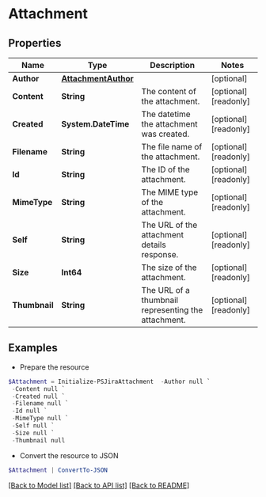 # Attachment
## Properties

Name | Type | Description | Notes
------------ | ------------- | ------------- | -------------
**Author** | [**AttachmentAuthor**](AttachmentAuthor.md) |  | [optional] 
**Content** | **String** | The content of the attachment. | [optional] [readonly] 
**Created** | **System.DateTime** | The datetime the attachment was created. | [optional] [readonly] 
**Filename** | **String** | The file name of the attachment. | [optional] [readonly] 
**Id** | **String** | The ID of the attachment. | [optional] [readonly] 
**MimeType** | **String** | The MIME type of the attachment. | [optional] [readonly] 
**Self** | **String** | The URL of the attachment details response. | [optional] [readonly] 
**Size** | **Int64** | The size of the attachment. | [optional] [readonly] 
**Thumbnail** | **String** | The URL of a thumbnail representing the attachment. | [optional] [readonly] 

## Examples

- Prepare the resource
```powershell
$Attachment = Initialize-PSJiraAttachment  -Author null `
 -Content null `
 -Created null `
 -Filename null `
 -Id null `
 -MimeType null `
 -Self null `
 -Size null `
 -Thumbnail null
```

- Convert the resource to JSON
```powershell
$Attachment | ConvertTo-JSON
```

[[Back to Model list]](../README.md#documentation-for-models) [[Back to API list]](../README.md#documentation-for-api-endpoints) [[Back to README]](../README.md)

